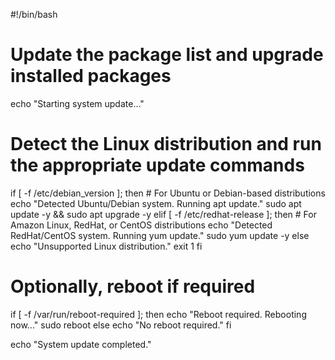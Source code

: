 #!/bin/bash

# Update the package list and upgrade installed packages
echo "Starting system update..."

# Detect the Linux distribution and run the appropriate update commands
if [ -f /etc/debian_version ]; then
    # For Ubuntu or Debian-based distributions
    echo "Detected Ubuntu/Debian system. Running apt update."
    sudo apt update -y && sudo apt upgrade -y
elif [ -f /etc/redhat-release ]; then
    # For Amazon Linux, RedHat, or CentOS distributions
    echo "Detected RedHat/CentOS system. Running yum update."
    sudo yum update -y
else
    echo "Unsupported Linux distribution."
    exit 1
fi

# Optionally, reboot if required
if [ -f /var/run/reboot-required ]; then
    echo "Reboot required. Rebooting now..."
    sudo reboot
else
    echo "No reboot required."
fi

echo "System update completed."
